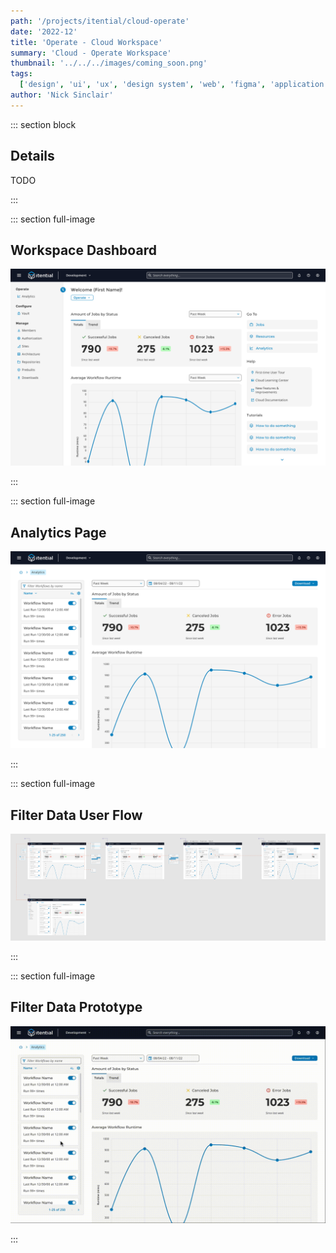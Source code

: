 ```yaml
---
path: '/projects/itential/cloud-operate'
date: '2022-12'
title: 'Operate - Cloud Workspace'
summary: 'Cloud - Operate Workspace'
thumbnail: '../../../images/coming_soon.png'
tags:
  ['design', 'ui', 'ux', 'design system', 'web', 'figma', 'application', '2022']
author: 'Nick Sinclair'
---
```


::: section block

## Details

TODO

:::

::: section full-image

## Workspace Dashboard

![Workspace Dashboard](../../../images/cloud/dashboard_operate-workspace.png)

:::

::: section full-image

## Analytics Page

![Analytics Page](../../../images/cloud/page_analytics.png)

:::

::: section full-image

## Filter Data User Flow

![Filter Data User Flow](../../../images/cloud/flow_filter-data.png)

:::

::: section full-image

## Filter Data Prototype

![Filter Data Prototype](../../../images/cloud/gif_filter-data.gif)

:::
